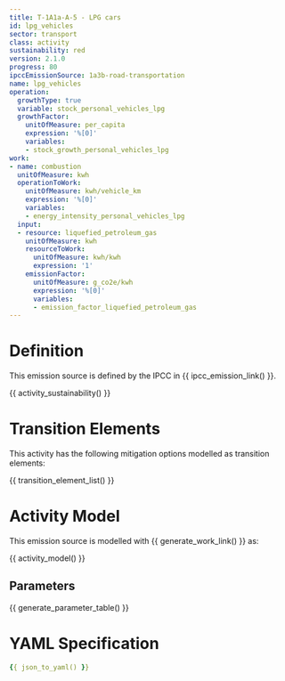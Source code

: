 ```yaml
---
title: T-1A1a-A-5 - LPG cars
id: lpg_vehicles
sector: transport
class: activity
sustainability: red
version: 2.1.0
progress: 80
ipccEmissionSource: 1a3b-road-transportation
name: lpg_vehicles
operation:
  growthType: true
  variable: stock_personal_vehicles_lpg
  growthFactor:
    unitOfMeasure: per_capita
    expression: '%[0]'
    variables:
    - stock_growth_personal_vehicles_lpg
work:
- name: combustion
  unitOfMeasure: kwh
  operationToWork:
    unitOfMeasure: kwh/vehicle_km
    expression: '%[0]'
    variables:
    - energy_intensity_personal_vehicles_lpg
  input:
  - resource: liquefied_petroleum_gas
    unitOfMeasure: kwh
    resourceToWork:
      unitOfMeasure: kwh/kwh
      expression: '1'
    emissionFactor:
      unitOfMeasure: g_co2e/kwh
      expression: '%[0]'
      variables:
      - emission_factor_liquefied_petroleum_gas
---
```

# Definition
This emission source is defined by the IPCC in {{ ipcc_emission_link() }}.

{{ activity_sustainability() }}

# Transition Elements

This activity has the following mitigation options modelled as transition elements:

{{ transition_element_list() }}

# Activity Model
This emission source is modelled with {{ generate_work_link() }} as:

{{ activity_model() }}

## Parameters

{{ generate_parameter_table() }}

# YAML Specification

```yaml
{{ json_to_yaml() }}
```